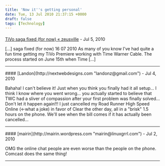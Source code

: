```yaml
---
title: 'Now it''s getting personal'
date: Tue, 13 Jul 2010 21:37:15 +0000
draft: false
tags: [Technology]
---
```



#### 
[TiVo saga fixed (for now) &laquo; zeusville](http://zeusville.wordpress.com/2010/07/16/tivo-saga-fixed-for-now/ "") - <time datetime="2010-07-16 10:48:33">Jul 5, 2010</time>

\[...\] saga fixed (for now) 16 07 2010 As many of you know I’ve had quite a fun time getting my TiVo Premiere working with Time Warner Cable. The process started on June 15th when Time \[...\]
<hr />
#### 
[Landon](http://nextwebdesigns.com "landonz@gmail.com") - <time datetime="2010-07-15 15:57:53">Jul 4, 2010</time>

Bahaha! I can't believe it! Just when you think you finally had it all setup... I think I know where you went wrong... you actually started to believe that TWC had a sliver of compassion after your first problem was finally solved... Don't let it happen again!!! I just cancelled my Road Runner High Speed Online (<-what a joke) in favor of Clear the other day, all in a "brisk" 1.5 hours on the phone. We'll see when the bill comes if it has actually been cancelled...
<hr />
#### 
[mairin](http://mairin.wordpress.com "mairin@linuxgrrl.com") - <time datetime="2010-07-13 21:52:46">Jul 2, 2010</time>

OMG the online chat people are even worse than the people on the phone. Comcast does the same thing!
<hr />
